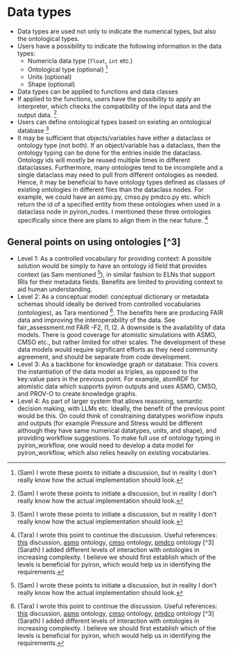 # Data types

- Data types are used not only to indicate the numerical types, but also the ontological types.
- Users have a possibility to indicate the following information in the data types:
  - Numericla data type (`float`, `int` etc.)
  - Ontological type (optional) [^1]
  - Units (optional)
  - Shape (optional)
- Data types can be applied to functions and data classes
- If applied to the functions, users have the possibility to apply an interpreter, which checks the compatibility of the input data and the output data. [^1]
- Users can define ontological types based on existing an ontological database [^1]
- It may be sufficient that objects/variables have either a dataclass or ontology type (not both). If an object/variable has a dataclass, then the ontology typing can be done for the entries inside the dataclass. Ontology ids will mostly be reused multiple times in different dataclasses. Furthermore, many ontologies tend to be incomplete and a single dataclass may need to pull from different ontologies as needed. Hence, it may be beneficial to have ontology types defined as classes of existing ontologies in different files than the dataclass nodes. For example, we could have an asmo.py, cmso.py pmdco.py etc. which return the id of a specified entity from these ontologies when used in a dataclass node in pyiron_nodes. I mentioned these three ontologies specifically since there are plans to align them in the near future. [^2] 

## General points on using ontologies [^3]

- Level 1: As a controlled vocabulary for providing context: A possible solution would be simply to have an ontology id field that provides context (as Sam mentioned [^1]), in similar fashion to ELNs that support IRIs for their metadata fields. Benefits are limited to providing context to aid human understanding.
- Level 2: As a conceptual model: conceptual dictionary or metadata schemas should ideally be derived from controlled vocabularies (ontologies), as Tara mentioned [^2]. The benefits here are producing FAIR data and improving the interoperability of the data. See fair_assessment.md FAIR -F2, I1, I2.  A downside is the availability of data models. There is good coverage for atomistic simulations with ASMO, CMSO etc., but rather limited for other scales. The development of these data models would require significant efforts as they need community agreement, and should be separate from code development.
- Level 3: As a backbone for knowledge graph or database: This covers the instantiation of the data model as triples, as opposed to the key:value pairs in the previous point. For example, atomRDF for atomistic data which supports pyiron outputs and uses ASMO, CMSO, and PROV-O to create knowledge graphs. 
- Level 4: As part of larger system that allows reasoning, semantic decision making, with LLMs etc. Ideally, the benefit of the previous point would be this. On could think of constraining datatypes workflow inputs and outputs (for example Pressure and Stress would be different although they have same numerical datatypes, units, and shape), and providing workflow suggestions. To make full use of ontology typing in pyiron_workflow, one would need to develop a data model for pyiron_workflow, which also relies heavily on existing vocabularies.

[^1]: (Sam) I wrote these points to initiate a discussion, but in reality I don't really know how the actual implementation should look.
[^2]: (Tara) I wrote this point to continue the discussion. Useful references: [this](https://github.com/pyiron/uniton/issues/6#issue-2551361833) discussion, [asmo](https://github.com/OCDO/asmo/tree/8-asmo-term-additions-needed) ontology, [cmso](https://github.com/OCDO/cmso-ontology) ontology, [pmdco](https://github.com/materialdigital/core-ontology/tree/develop-3.0.0) ontology 
[^3] (Sarath) I added different levels of interaction with ontologies in increasing complexity. I believe we should first establish which of the levels is beneficial for pyiron, which would help us in identifying the requirements.

